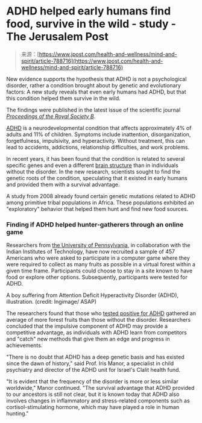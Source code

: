 <!--yml
category: 未分类
date: 2024-05-29 13:21:55
-->

# ADHD helped early humans find food, survive in the wild - study - The Jerusalem Post

> 来源：[https://www.jpost.com/health-and-wellness/mind-and-spirit/article-788716](https://www.jpost.com/health-and-wellness/mind-and-spirit/article-788716)

New evidence supports the hypothesis that ADHD is not a psychological disorder, rather a condition brought about by genetic and evolutionary factors: A new study reveals that even early humans had ADHD, but that this condition helped them survive in the wild.

The findings were published in the latest issue of the scientific journal [*Proceedings of the Royal Society B*](https://royalsocietypublishing.org/doi/10.1098/rspb.2022.2584#d1e1853).

[ADHD](https://www.jpost.com/health-and-wellness/mind-and-spirit/article-745930) is a neurodevelopmental condition that affects approximately 4% of adults and 11% of children. Symptoms include inattention, disorganization, forgetfulness, impulsivity, and hyperactivity. Without treatment, this can lead to accidents, addictions, relationship difficulties, and work problems.

In recent years, it has been found that the condition is related to several specific genes and even a different [brain structure](https://www.jpost.com/science/article-739711) than in individuals without the disorder. In the new research, scientists sought to find the genetic roots of the condition, speculating that it existed in early humans and provided them with a survival advantage.

A study from 2008 already found certain genetic mutations related to ADHD among primitive tribal populations in Africa. These populations exhibited an "exploratory" behavior that helped them hunt and find new food sources.

### **Finding if ADHD helped hunter-gatherers through an online game**

Researchers from [the University of Pennsylvania](https://www.jpost.com/tags/upenn), in collaboration with the Indian Institutes of Technology, have now recruited a sample of 457 Americans who were asked to participate in a computer game where they were required to collect as many fruits as possible in a virtual forest within a given time frame. Participants could choose to stay in a site known to have food or explore other options. Subsequently, participants were tested for ADHD.

A boy suffering from Attention Deficit Hyperactivity Disorder (ADHD), illustration. (credit: Ingimage/ ASAP)

The researchers found that those who [tested positive for ADHD](https://www.jpost.com/health-science/people-with-adhd-could-recover-faster-from-coronavirus-israeli-study-645303) gathered an average of more forest fruits than those without the disorder. Researchers concluded that the impulsive component of ADHD may provide a competitive advantage, as individuals with ADHD learn from competitors and "catch" new methods that give them an edge and progress in achievements.

"There is no doubt that ADHD has a deep genetic basis and has existed since the dawn of history," said Prof. Iris Manor, a specialist in child psychiatry and director of the ADHD unit for Israel's Clalit health fund.

"It is evident that the frequency of the disorder is more or less similar worldwide," Manor continued. "The survival advantage that ADHD provided to our ancestors is still not clear, but it is known today that ADHD also involves changes in inflammatory and stress-related components such as cortisol-stimulating hormone, which may have played a role in human hunting."
